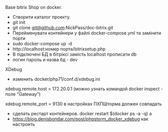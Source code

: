 Base bitrix Shop on docker.

- Створити каталог проекту.
- git init
- git clone git@github.com:NickPass/doc-bitrix.git
- Перейменувати контейнери у файлі docker-compose.yml та замінити порти
- sudo docker-compose up -d
- http://localhost:номер порта/bitrixsetup.php
- В підключені БД в бітріксі замість localhost прописати db
- логин пароль и назва бд - dev

XDebug
- изменить docker/php71/conf.d/xdebug.ini 

xdebug.remote.host = 172.20.0.1 (можно узнать командой docker inspect <containerNameOrId> - поле "Gateway")

xdebug.remote_port = 9130 в настройках ПХПШторма должен совпадать 

- сделать рестарт контейнеров. docker restart $(docker ps -a -q) a
- https://blog.denisbondar.com/post/phpstorm_docker_xdebug как настроить
